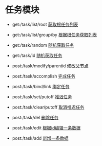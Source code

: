 # 任务模块

- get:/task/list/root
[获取根任务列表](http://localhost:1932/task/list/root)

- get:/task/list/group/by
[根据根任务获取列表](http://localhost:1932/task/list/group/by)

- get:/task/random
[随机获取任务](http://localhost:1932/task/random)

- get:/task/id
[随机获取任务](http://localhost:1932/task/id)

- post:/task/modify/parentid
[修改父节点](http://localhost:1932/task/modify/parentid)

- post:/task/accomplish
[完成任务](http://localhost:1932/task/accomplish)

- post:/task/bind/link
[绑定任务](http://localhost:1932/task/bind/link)

- post:/task/set/putoff
[推迟任务](http://localhost:1932/task/set/putoff)

- post:/task/clear/putoff
[取消推迟任务](http://localhost:1932/task/clear/putoff)

- post:/task/del
[删除任务](http://localhost:1932/task/del)

- post:/task/edit
[根据id编辑一条数据](http://localhost:1932/task/edit)

- post:/task/add
[新增一条数据](http://localhost:1932/task/add)
